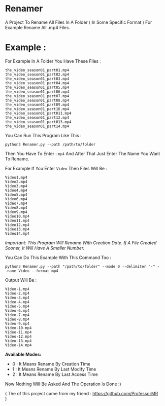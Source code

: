 # Renamer

A Project To Rename All Files In A Folder ( In Some Specific Format ) For Example Rename All .mp4 Files.
# Example :

For Example In A Folder You Have These Files :

```
the_video_season01_part01.mp4
the_video_season01_part02.mp4
the_video_season01_part03.mp4
the_video_season01_part04.mp4
the_video_season01_part05.mp4
the_video_season01_part06.mp4
the_video_season01_part07.mp4
the_video_season01_part08.mp4
the_video_season01_part09.mp4
the_video_season01_part10.mp4
the_video_season01_part011.mp4
the_video_season01_part12.mp4
the_video_season01_part013.mp4
the_video_season01_part14.mp4
```
You Can Run This Program Like This :

`python3 Renamer.py --path /path/to/folder`

Then You Have To Enter : `mp4` And After That Just Enter The Name You Want To Rename.

For Example If You Enter `Video` Then Files Will Be :

```
Video1.mp4
Video2.mp4
Video3.mp4
Video4.mp4
Video5.mp4
Video6.mp4
Video7.mp4
Video8.mp4
Video9.mp4
Video10.mp4
Video11.mp4
Video12.mp4
Video13.mp4
Video14.mp4
```

*Important: This Program Will Rename With Creation Date. If A File Created Sooner, It Will Have A Smaller Number.*

You Can Do This Example With This Command Too :

`python3 Renamer.py --path "/path/to/folder" --mode 0 --delimiter "-" --name Video --format mp4`

Output Will Be :

```
Video-1.mp4
Video-2.mp4
Video-3.mp4
Video-4.mp4
Video-5.mp4
Video-6.mp4
Video-7.mp4
Video-8.mp4
Video-9.mp4
Video-10.mp4
Video-11.mp4
Video-12.mp4
Video-13.mp4
Video-14.mp4
```

**Available Modes:**
  - 0 : It Means Rename By Creation Time
  - 1 : It Means Rename By Last Modify Time
  - 2 : It Means Rename By Last Access Time

Now Nothing Will Be Asked And The Operation Is Done :)

( The of this project came from my friend : https://github.com/ProfessorMR )

